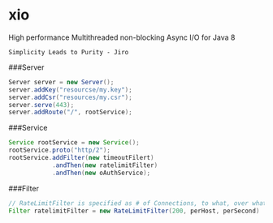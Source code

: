 xio
===

High performance Multithreaded non-blocking Async I/O for Java 8

`Simplicity Leads to Purity - Jiro`

###Server
```java
Server server = new Server();
server.addKey("resourcse/my.key");
server.addCsr("resources/my.csr");
server.serve(443);
server.addRoute("/", rootService);
```

###Service
```java
Service rootService = new Service();
rootService.proto("http/2");
rootService.addFilter(new timeoutFilert)
            .andThen(new ratelimitFilter)
            .andThen(new oAuthService);
```

###Filter
```java
// RateLimitFilter is specified as # of Connections, to what, over what period
Filter ratelimitFilter = new RateLimitFilter(200, perHost, perSecond)
```

